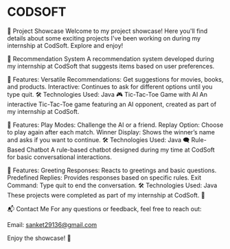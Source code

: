 # CODSOFT
🎉 Project Showcase
Welcome to my project showcase! Here you'll find details about some exciting projects I've been working on during my internship at CodSoft. Explore and enjoy!

🤖 Recommendation System
A recommendation system developed during my internship at CodSoft that suggests items based on user preferences.

📂 Features:
Versatile Recommendations: Get suggestions for movies, books, and products.
Interactive: Continues to ask for different options until you type quit.
🛠️ Technologies Used:
Java
🎮 Tic-Tac-Toe Game with AI
An interactive Tic-Tac-Toe game featuring an AI opponent, created as part of my internship at CodSoft.

📂 Features:
Play Modes: Challenge the AI or a friend.
Replay Option: Choose to play again after each match.
Winner Display: Shows the winner’s name and asks if you want to continue.
🛠️ Technologies Used:
Java
🗨️ Rule-Based Chatbot
A rule-based chatbot designed during my time at CodSoft for basic conversational interactions.

📂 Features:
Greeting Responses: Reacts to greetings and basic questions.
Predefined Replies: Provides responses based on specific rules.
Exit Command: Type quit to end the conversation.
🛠️ Technologies Used:
Java
These projects were completed as part of my internship at CodSoft. 🚀

📬 Contact Me
For any questions or feedback, feel free to reach out:

Email: sanket29136@gmail.com

Enjoy the showcase! 🎉
